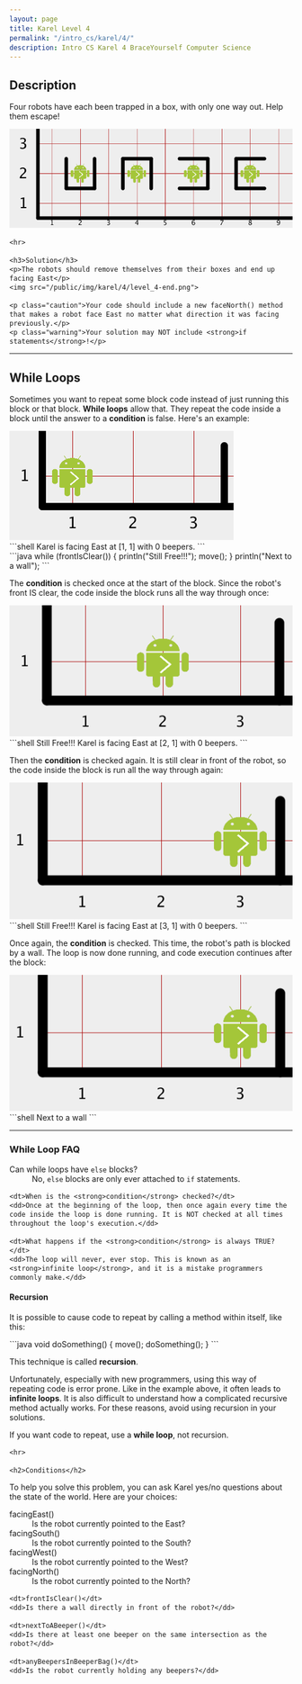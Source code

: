 ```yaml
---
layout: page
title: Karel Level 4
permalink: "/intro_cs/karel/4/"
description: Intro CS Karel 4 BraceYourself Computer Science
---
```


<div class="karel content">
  <h2>Description</h2>
    <p>Four robots have each been trapped in a box, with only one way out. Help them escape!</p>
    <img src="/public/img/karel/4/level_4-begin.png">

    <hr>

    <h3>Solution</h3>
    <p>The robots should remove themselves from their boxes and end up facing East</p>
    <img src="/public/img/karel/4/level_4-end.png">

    <p class="caution">Your code should include a new faceNorth() method that makes a robot face East no matter what direction it was facing previously.</p>
    <p class="warning">Your solution may NOT include <strong>if statements</strong>!</p>

  <hr>

  <h2>While Loops</h2>
  <p>Sometimes you want to repeat some block code instead of just running this block or that block. <strong>While loops</strong> allow that. They repeat the code inside a block until the answer to a <strong>condition</strong> is false. Here's an example: </p>
  <img src="/public/img/karel/4/level_4-example0.png">

<div class="code" markdown="1">
```shell
Karel is facing East  at [1, 1] with 0 beepers.
```
</div>

<div class="code" markdown="1">
```java
while (frontIsClear()) {
  println("Still Free!!!");
  move();
}
println("Next to a wall");
```
</div>
    <p>The <strong>condition</strong> is checked once at the start of the block. Since the robot's front IS clear, the code inside the block runs all the way through once:</p>
    <img src="/public/img/karel/4/level_4-example1.png">
<div class="code" markdown="1">
```shell
Still Free!!!
Karel is facing East  at [2, 1] with 0 beepers.
```
</div>
  <p>Then the <strong>condition</strong> is checked again. It is still clear in front of the robot, so the code inside the block is run all the way through again:</p>
  <img src="/public/img/karel/4/level_4-example2.png">
<div class="code" markdown="1">
```shell
Still Free!!!
Karel is facing East  at [3, 1] with 0 beepers.
```
</div>
  <p>Once again, the <strong>condition</strong> is checked. This time, the robot's path is blocked by a wall. The loop is now done running, and code execution continues after the block:</p>
  <img src="/public/img/karel/4/level_4-example2.png">
<div class="code" markdown="1">
```shell
Next to a wall
```

<hr>

</div>
  <h3>While Loop FAQ</h3>
  <dl>
    <dt>Can while loops have <code>else</code> blocks?</dt>
    <dd>No, <code>else</code> blocks are only ever attached to <code>if</code> statements.</dd>

    <dt>When is the <strong>condition</strong> checked?</dt>
    <dd>Once at the beginning of the loop, then once again every time the code inside the loop is done running. It is NOT checked at all times throughout the loop's execution.</dd>

    <dt>What happens if the <strong>condition</strong> is always TRUE?</dt>
    <dd>The loop will never, ever stop. This is known as an <strong>infinite loop</strong>, and it is a mistake programmers commonly make.</dd>
  </dl>
  <h4>Recursion</h4>
  <p>It is possible to cause code to repeat by calling a method within itself, like this:</p>
<div class="code" markdown="1">
```java
void doSomething() {
  move();
  doSomething();
}
```
</div>
    <p>This technique is called <strong>recursion</strong>.</p>
    <p>Unfortunately, especially with new programmers, using this way of repeating code is error prone. Like in the example above, it often leads to <strong>infinite loops</strong>. It is also difficult to understand how a complicated recursive method actually works. For these reasons, avoid using recursion in your solutions.</p>
    <p class="warning">If you want code to repeat, use a <strong>while loop</strong>, not recursion.</p>

    <hr>

    <h2>Conditions</h2>
  <p>To help you solve this problem, you can ask Karel yes/no questions about the state of the world. Here are your choices:</p>
  <dl>
    <dt>facingEast()</dt>
    <dd>Is the robot currently pointed to the East?</dd>
    <dt>facingSouth()</dt>
    <dd>Is the robot currently pointed to the South?</dd>
    <dt>facingWest()</dt>
    <dd>Is the robot currently pointed to the West?</dd>
    <dt>facingNorth()</dt>
    <dd>Is the robot currently pointed to the North?</dd>
    
    <dt>frontIsClear()</dt>
    <dd>Is there a wall directly in front of the robot?</dd>
    
    <dt>nextToABeeper()</dt>
    <dd>Is there at least one beeper on the same intersection as the robot?</dd>
    
    <dt>anyBeepersInBeeperBag()</dt>
    <dd>Is the robot currently holding any beepers?</dd>
  </dl>
</div>